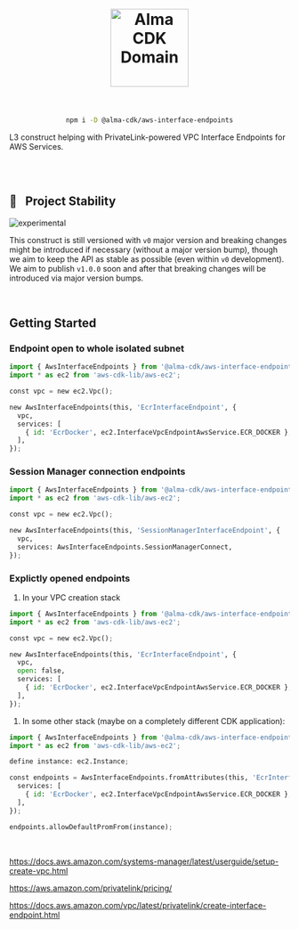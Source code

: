 <div align="center">
	<br/>
	<br/>
  <h1>
	<img height="140" src="assets/alma-cdk-aws-interface-endpoints.svg" alt="Alma CDK Domain" />
  <br/>
  <br/>
  </h1>

```sh
npm i -D @alma-cdk/aws-interface-endpoints
```

  <div align="left">

L3 construct helping with PrivateLink-powered VPC Interface Endpoints for AWS Services.

  </div>
  <br/>
</div><br/>

## 🚧   Project Stability

![experimental](https://img.shields.io/badge/stability-experimental-yellow)

This construct is still versioned with `v0` major version and breaking changes might be introduced if necessary (without a major version bump), though we aim to keep the API as stable as possible (even within `v0` development). We aim to publish `v1.0.0` soon and after that breaking changes will be introduced via major version bumps.

<br/>

## Getting Started

### Endpoint open to whole isolated subnet

```python
import { AwsInterfaceEndpoints } from '@alma-cdk/aws-interface-endpoints';
import * as ec2 from 'aws-cdk-lib/aws-ec2';
```

```python
const vpc = new ec2.Vpc();

new AwsInterfaceEndpoints(this, 'EcrInterfaceEndpoint', {
  vpc,
  services: [
    { id: 'EcrDocker', ec2.InterfaceVpcEndpointAwsService.ECR_DOCKER },
  ],
});
```

### Session Manager connection endpoints

```python
import { AwsInterfaceEndpoints } from '@alma-cdk/aws-interface-endpoints';
import * as ec2 from 'aws-cdk-lib/aws-ec2';
```

```python
const vpc = new ec2.Vpc();

new AwsInterfaceEndpoints(this, 'SessionManagerInterfaceEndpoint', {
  vpc,
  services: AwsInterfaceEndpoints.SessionManagerConnect,
});
```

### Explictly opened endpoints

1. In your VPC creation stack

```python
import { AwsInterfaceEndpoints } from '@alma-cdk/aws-interface-endpoints';
import * as ec2 from 'aws-cdk-lib/aws-ec2';
```

```python
const vpc = new ec2.Vpc();

new AwsInterfaceEndpoints(this, 'EcrInterfaceEndpoint', {
  vpc,
  open: false,
  services: [
    { id: 'EcrDocker', ec2.InterfaceVpcEndpointAwsService.ECR_DOCKER },
  ],
});
```

1. In some other stack (maybe on a completely different CDK application):

```python
import { AwsInterfaceEndpoints } from '@alma-cdk/aws-interface-endpoints';
import * as ec2 from 'aws-cdk-lib/aws-ec2';
```

```python
define instance: ec2.Instance;

const endpoints = AwsInterfaceEndpoints.fromAttributes(this, 'EcrInterfaceEndpoint', {
  services: [
    { id: 'EcrDocker', ec2.InterfaceVpcEndpointAwsService.ECR_DOCKER },
  ],
});

endpoints.allowDefaultPromFrom(instance);
```

<br/>

https://docs.aws.amazon.com/systems-manager/latest/userguide/setup-create-vpc.html

https://aws.amazon.com/privatelink/pricing/

https://docs.aws.amazon.com/vpc/latest/privatelink/create-interface-endpoint.html
